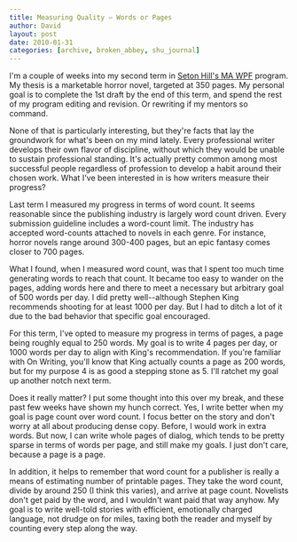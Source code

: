 ```yaml
---
title: Measuring Quality – Words or Pages
author: David
layout: post
date: 2010-01-31
categories: [archive, broken_abbey, shu_journal]
---
```


I'm a couple of weeks into my second term in
[Seton Hill's MA WPF](http://http://www.setonhill.edu/academics/fiction/index.cfm)
program. My thesis is a marketable horror novel, targeted at 350 pages. My
personal goal is to complete the 1st draft by the end of this term, and spend
the rest of my program editing and revision. Or rewriting if my mentors so
command.

None of that is particularly interesting, but they're facts that lay the
groundwork for what's been on my mind lately. Every professional writer develops
their own flavor of discipline, without which they would be unable to sustain
professional standing. It's actually pretty common among most successful people
regardless of profession to develop a habit around their chosen work. What I've
been interested in is how writers measure their progress?

Last term I measured my progress in terms of word count. It seems reasonable
since the publishing industry is largely word count driven. Every submission
guideline includes a word-count limit. The industry has accepted word-counts
attached to novels in each genre. For instance, horror novels range around
300-400 pages, but an epic fantasy comes closer to 700 pages.

What I found, when I measured word count, was that I spent too much time
generating words to reach that count. It became too easy to wander on the pages,
adding words here and there to meet a necessary but arbitrary goal of 500 words
per day. I did pretty well--although Stephen King recommends shooting for at
least 1000 per day. But I had to ditch a lot of it due to the bad behavior that
specific goal encouraged.

For this term, I've opted to measure my progress in terms of pages, a page being
roughly equal to 250 words. My goal is to write 4 pages per day, or 1000 words
per day to align with King's recommendation. If you're familiar with On Writing,
you'll know that King actually counts a page as 200 words, but for my purpose 4
is as good a stepping stone as 5. I'll ratchet my goal up another notch next
term.

Does it really matter? I put some thought into this over my break, and these
past few weeks have shown my hunch correct. Yes, I write better when my goal is
page count over word count. I focus better on the story and don't worry at all
about producing dense copy. Before, I would work in extra words. But now, I can
write whole pages of dialog, which tends to be pretty sparse in terms of words
per page, and still make my goals. I just don't care, because a page is a page.

In addition, it helps to remember that word count for a publisher is really a
means of estimating number of printable pages. They take the word count, divide
by around 250 (I think this varies), and arrive at page count. Novelists don't
get paid by the word, and I wouldn't want paid that way anyhow. My goal is to
write well-told stories with efficient, emotionally charged language, not drudge
on for miles, taxing both the reader and myself by counting every step along the
way.
